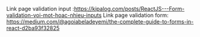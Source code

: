  Link page validation input :https://kipalog.com/posts/ReactJS---Form-validation-voi-mot-hoac-nhieu-inputs
 Link page validation form: https://medium.com/@agoiabeladeyemi/the-complete-guide-to-forms-in-react-d2ba93f32825
